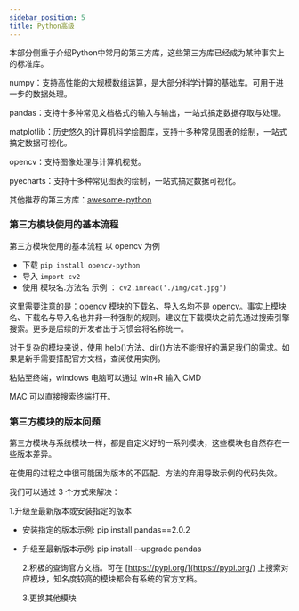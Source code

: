 ```yaml
---
sidebar_position: 5
title: Python高级
---
```


本部分侧重于介绍Python中常用的第三方库，这些第三方库已经成为某种事实上的标准库。

numpy：支持高性能的大规模数组运算，是大部分科学计算的基础库。可用于进一步的数据处理。

pandas：支持十多种常见文档格式的输入与输出，一站式搞定数据存取与处理。

matplotlib：历史悠久的计算机科学绘图库，支持十多种常见图表的绘制，一站式搞定数据可视化。

opencv：支持图像处理与计算机视觉。

pyecharts：支持十多种常见图表的绘制，一站式搞定数据可视化。

其他推荐的第三方库：[awesome-python](https://awesome-python.com/)

### 第三方模块使用的基本流程

第三方模块使用的基本流程 以 opencv 为例

- 下载 `pip install opencv-python`
- 导入 `import cv2`
- 使用 模块名.方法名 示例 ： `cv2.imread('./img/cat.jpg')`

这里需要注意的是：opencv 模块的下载名、导入名均不是 opencv。事实上模块名、下载名与导入名也并非一种强制的规则。建议在下载模块之前先通过搜索引擎搜索。更多是后续的开发者出于习惯会将名称统一。

对于复杂的模块来说，使用 help()方法、dir()方法不能很好的满足我们的需求。如果是新手需要搭配官方文档，查阅使用实例。

粘贴至终端，windows 电脑可以通过 win+R 输入 CMD

MAC 可以直接搜索终端打开。

### 第三方模块的版本问题

第三方模块与系统模块一样，都是自定义好的一系列模块，这些模块也自然存在一些版本差异。

在使用的过程之中很可能因为版本的不匹配、方法的弃用导致示例的代码失效。

我们可以通过 3 个方式来解决：

1.升级至最新版本或安装指定的版本

- 安装指定的版本示例: pip install pandas==2.0.2
- 升级至最新版本示例: pip install --upgrade pandas

  2.积极的查询官方文档。可在 [https://pypi.org/](https://pypi.org/) 上搜索对应模块，知名度较高的模块都会有系统的官方文档。

  3.更换其他模块


<DocCardList />
